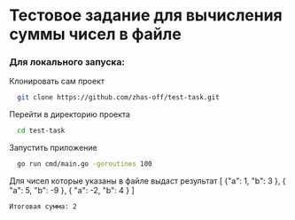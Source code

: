 # Тестовое задание для вычисления суммы чисел в файле

### Для локального запуска:
 
Клонировать сам проект

```bash
  git clone https://github.com/zhas-off/test-task.git
```

Перейти в директорию проекта

```bash
  cd test-task
```

Запустить приложение

```bash
  go run cmd/main.go -goroutines 100
```

Для чисел которые указаны в файле выдаст результат
[ {"a": 1,
   "b": 3
 },
 {
   "a": 5,
   "b": -9
 },
 {
   "a": -2,
   "b": 4
 }
]
```bash
Итоговая сумма: 2
```
